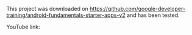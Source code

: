 This project was downloaded on https://github.com/google-developer-training/android-fundamentals-starter-apps-v2 and has been tested.

YouTube link:
